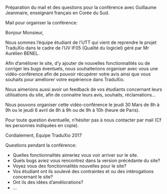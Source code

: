 Préparation du mail et des questions pour la conférence avec Guillaume Jeanmaire, enseignant français en Corée
du Sud.

Mail pour organiser la conférence:

Bonjour Monsieur,

Nous sommes l’équipe étudiant de l’UTT qui vient de reprendre le projet TraduXio dans le cadre de l’UV IF05 (Qualité du logiciel) géré par Mr Aurélien BENEL.

Afin d’améliorer le site, d’y ajouter de nouvelles fonctionnalités ou de corriger les bugs éventuels, nous souhaiterions organiser avec vous une vidéo-conférence afin de pouvoir récupérer votre avis ainsi que vous souhaits pour améliorer votre expérience dans TraduXio. 

Nous aimerions aussi avoir un feedback de vos étudiants concernant leurs utilisations du site, afin de connaitre leurs avis, souhaits, réclamations...

Nous pouvons organiser cette vidéo-conférence le jeudi 30 Mars de 8h à 9h ou le jeudi 6 avril de 8h à 9h ou de 9h à 10h (heure de Paris).

Pour toute question éventuelle, n’hésiter pas à nous contacter par mail (Cf les personnes indiquées en copie).

Cordialement,
Equipe TraduXio 2017 

Questions pendant la conférence:
- Quelles fonctionnalités aimeriez vous voir arriver sur le site.
- Quels bugs aviez vous rencontrez dans la version précédante du site?
- Voyez vous des fonctionnalités nouvelles pour le site?
- Vos étudiant ont ils soulevé des contraintes et ou des intérogations concernant le site?
- Ont ils des idées d’améliorations?
- …
